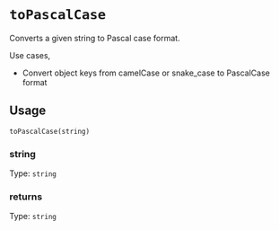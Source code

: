 # `toPascalCase`

Converts a given string to Pascal case format.

Use cases,

- Convert object keys from camelCase or snake_case to PascalCase format

## Usage

`toPascalCase(string)`

### string

Type: `string`

### returns

Type: `string`
